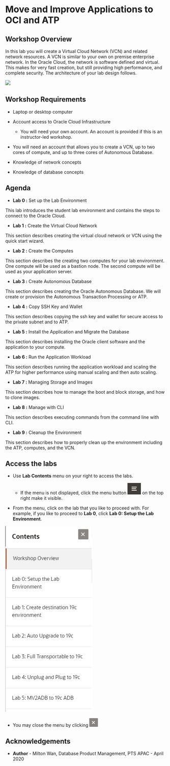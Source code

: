 # Move and Improve Applications to OCI and ATP #

## Workshop Overview ##

In this lab you will create a Virtual Cloud Network (VCN) and related network resources. A VCN is similar to your own on premise enterprise network.  In the Oracle Cloud, the network is software defined and virtual. This makes for very fast creation, but still providing high performance, and complete security. The architecture of your lab design follows.

![](C:\Users\mwan.ORADEV\Documents\GitHub\Move_Improve\about-the-workshop\images\lab-diagram-overview.png)

## Workshop Requirements

- Laptop or desktop computer
- Account access to Oracle Cloud Infrastructure
  - You will need your own account.  An account is provided if this is an instructor-led workshop.
- You will need an account that allows you to create a VCN, up to two cores of compute, and up to three cores of Autonomous Database.
  
- Knowledge of network concepts
- Knowledge of database concepts

## Agenda

- **Lab 0 :** Set up the Lab Environment

This lab introduces the student lab environment and contains the steps to connect to the Oracle Cloud.

- **Lab 1 :** Create the Virtual Cloud Network

This section describes creating the virtual cloud network or VCN using the quick start wizard.

- **Lab 2 :** Create the Computes

This section describes the creating two computes for your lab environment.  One compute will be used as a bastion node.  The second compute will be used as your application server.

- **Lab 3 :** Create Autonomous Database

This section describes creating the Oracle Autonomous Database.  We will create or provision the Autonomous Transaction Processing or ATP.

- **Lab 4 :** Copy SSH Key and Wallet

This section describes copying the ssh key and wallet for secure access to the private subnet and to ATP.

- **Lab 5 :** Install the Application and Migrate the Database

This section describes installing the Oracle client software and the application to your compute.

- **Lab 6 :** Run the Application Workload

This section describes running the application workload and scaling the ATP for higher performance using manual scaling and then auto scaling.

- **Lab 7 :** Managing Storage and Images

This section describes how to manage the boot and block storage, and how to clone images.

- **Lab 8 :** Manage with CLI

This section describes executing commands from the command line with CLI.

- **Lab 9 :** Cleanup the Environment

This section describes how to properly clean up the environment including the ATP, computes, and the VCN.

## Access the labs ##

- Use **Lab Contents** menu on your right to access the labs.
    - If the menu is not displayed, click the menu button ![](./images/menu-button.png) on the top right  make it visible.

- From the menu, click on the lab that you like to proceed with. For example, if you like to proceed to **Lab 0**, click **Lab 0: Setup the Lab Environment**.

![](./images/menu.png "")

- You may close the menu by clicking ![](./images/menu-close.png "")

## Acknowledgements

- **Author** - Milton Wan, Database Product Management, PTS APAC - April 2020
